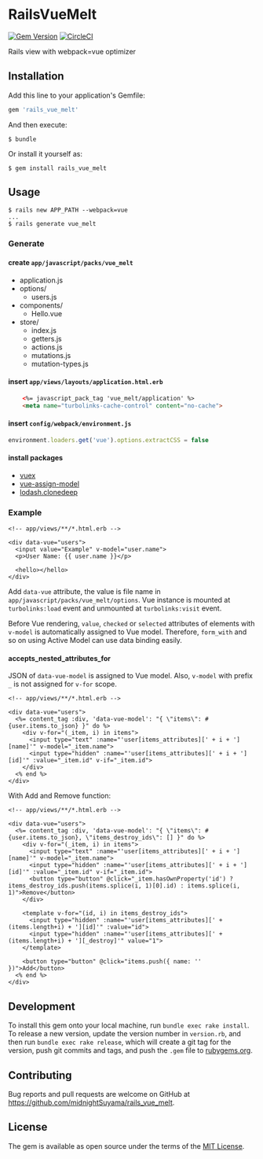 # RailsVueMelt

[![Gem Version](https://badge.fury.io/rb/rails_vue_melt.svg)](http://badge.fury.io/rb/rails_vue_melt)
[![CircleCI](https://circleci.com/gh/midnightSuyama/rails_vue_melt.svg?style=shield)](https://circleci.com/gh/midnightSuyama/rails_vue_melt)

Rails view with webpack=vue optimizer

## Installation

Add this line to your application's Gemfile:

```ruby
gem 'rails_vue_melt'
```

And then execute:

    $ bundle

Or install it yourself as:

    $ gem install rails_vue_melt

## Usage

    $ rails new APP_PATH --webpack=vue
    ...
    $ rails generate vue_melt

### Generate

#### create `app/javascript/packs/vue_melt`

* application.js
* options/
    * users.js
* components/
    * Hello.vue
* store/
    * index.js
    * getters.js
    * actions.js
    * mutations.js
    * mutation-types.js

#### insert `app/views/layouts/application.html.erb`

```html
    <%= javascript_pack_tag 'vue_melt/application' %>
    <meta name="turbolinks-cache-control" content="no-cache">
```

#### insert `config/webpack/environment.js`

```javascript
environment.loaders.get('vue').options.extractCSS = false
```

#### install packages

* [vuex](https://www.npmjs.com/package/vuex)
* [vue-assign-model](https://www.npmjs.com/package/vue-assign-model)
* [lodash.clonedeep](https://www.npmjs.com/package/lodash.clonedeep)

### Example

```erb
<!-- app/views/**/*.html.erb -->

<div data-vue="users">
  <input value="Example" v-model="user.name">
  <p>User Name: {{ user.name }}</p>

  <hello></hello>
</div>
```

Add `data-vue` attribute, the value is file name in `app/javascript/packs/vue_melt/options`. Vue instance is mounted at `turbolinks:load` event and unmounted at `turbolinks:visit` event.

Before Vue rendering, `value`, `checked` or `selected` attributes of elements with `v-model` is automatically assigned to Vue model. Therefore, `form_with` and so on using Active Model can use data binding easily.

#### accepts_nested_attributes_for

JSON of `data-vue-model` is assigned to Vue model. Also, `v-model` with prefix `_` is not assigned for `v-for` scope.

```erb
<!-- app/views/**/*.html.erb -->

<div data-vue="users">
  <%= content_tag :div, 'data-vue-model': "{ \"items\": #{user.items.to_json} }" do %>
    <div v-for="(_item, i) in items">
      <input type="text" :name="'user[items_attributes][' + i + '][name]'" v-model="_item.name">
      <input type="hidden" :name="'user[items_attributes][' + i + '][id]'" :value="_item.id" v-if="_item.id">
    </div>
  <% end %>
</div>
```

With Add and Remove function:

```erb
<!-- app/views/**/*.html.erb -->

<div data-vue="users">
  <%= content_tag :div, 'data-vue-model': "{ \"items\": #{user.items.to_json}, \"items_destroy_ids\": [] }" do %>
    <div v-for="(_item, i) in items">
      <input type="text" :name="'user[items_attributes][' + i + '][name]'" v-model="_item.name">
      <input type="hidden" :name="'user[items_attributes][' + i + '][id]'" :value="_item.id" v-if="_item.id">
      <button type="button" @click="_item.hasOwnProperty('id') ? items_destroy_ids.push(items.splice(i, 1)[0].id) : items.splice(i, 1)">Remove</button>
    </div>

    <template v-for="(id, i) in items_destroy_ids">
      <input type="hidden" :name="'user[items_attributes][' + (items.length+i) + '][id]'" :value="id">
      <input type="hidden" :name="'user[items_attributes][' + (items.length+i) + '][_destroy]'" value="1">
    </template>

    <button type="button" @click="items.push({ name: '' })">Add</button>
  <% end %>
</div>
```

## Development

To install this gem onto your local machine, run `bundle exec rake install`. To release a new version, update the version number in `version.rb`, and then run `bundle exec rake release`, which will create a git tag for the version, push git commits and tags, and push the `.gem` file to [rubygems.org](https://rubygems.org).

## Contributing

Bug reports and pull requests are welcome on GitHub at https://github.com/midnightSuyama/rails_vue_melt.

## License
The gem is available as open source under the terms of the [MIT License](http://opensource.org/licenses/MIT).

